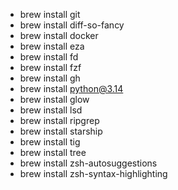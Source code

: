 - brew install git
- brew install diff-so-fancy
- brew install docker
- brew install eza
- brew install fd
- brew install fzf
- brew install gh
- brew install python@3.14
- brew install glow
- brew install lsd
- brew install ripgrep
- brew install starship
- brew install tig
- brew install tree
- brew install zsh-autosuggestions
- brew install zsh-syntax-highlighting
